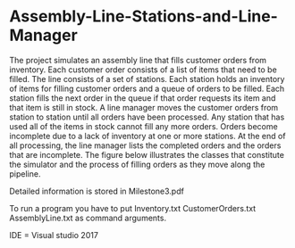 # Assembly-Line-Stations-and-Line-Manager

The project simulates an assembly line that fills customer orders from inventory. Each customer order consists of a list of items that need to be filled. The line consists of a set of stations. Each station holds an inventory of items for filling customer orders and a queue of orders to be filled.
Each station fills the next order in the queue if that order requests its item and that item is still in stock. A line manager moves the customer orders from station to station until all orders have been processed. Any station that has used all of the items in stock cannot fill any more orders.
Orders become incomplete due to a lack of inventory at one or more stations. At the end of all processing, the line manager lists the completed orders and the orders that are incomplete. The figure below illustrates the classes that constitute the simulator and the process of filling orders as they move along the pipeline.

Detailed information is stored in Milestone3.pdf

To run a program you have to put Inventory.txt CustomerOrders.txt AssemblyLine.txt as command arguments.

IDE = Visual studio 2017

